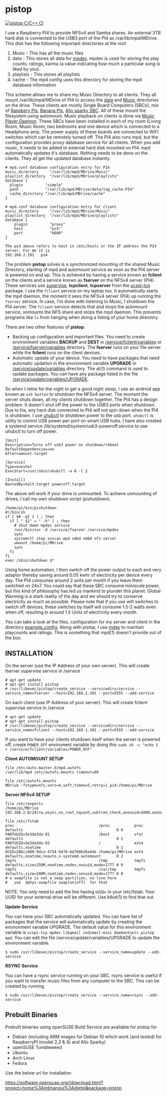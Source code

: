 # pistop

[![pistop C/C++ CI](https://github.com/mbhangui/pistop/actions/workflows/pistop-c-cpp.yml/badge.svg)](https://github.com/mbhangui/pistop/actions/workflows/pistop-c-cpp.yml)

I use a Raspberry PI4 to provide NFSv4 and Samba shares. An external 3TB hard disk is connected to the USB3 port of the PI4 as /var/lib/mpd/MDrive. This disk has the following important directories at the root

1. Music     - This has all the music files
2. data      - This stores all data for [mpdev](https://github.com/mbhangui/mpdev). mpdev is used for storing the play counts, ratings, karma (a value indicating how much a particular song is liked by you).
3. playlists - This stores all playlists
4. cache     - The mpd config uses this directory for storing the mpd database information

This scheme allows me to share my Music Directory to all clients. They all mount /var/lib/mpd/MDrive of PI4 to access the <u>data</u> and <u>Music</u> directories on the drive. These clients are mostly Single Board Computers (SBCs), mix of [Raspbery PIs](https://en.wikipedia.org/wiki/Raspberry_Pi), [Banana PIs](https://en.wikipedia.org/wiki/Banana_Pi), [Allo sparky SBC](https://www.allo.com/sparky/sparky-sbc.html). All of these mount the filesystem using automount. Music playback on clients is done via [Music Player Daemon](https://www.musicpd.org/). These SBCs have been installed in each of my room (Living Room, Music Room, two bedrooms and one device which is connected to a Headphone amp. The power supply of these boards are connected to WiFI switches which can be remotely turned off. The PI4 also runs mpd, but the configuration provides proxy database service for all clients. When you add music, it needs to be added to external hard disk mounted on PI4. mpd automatically updates it's database. Nothing needs to be done on the clients. They all get the updated database instantly.

```
# mpd.conf database configuration entry for PI4
music_directory     "/var/lib/mpd/MDrive/Music"
playlist_directory  "/var/lib/mpd/MDrive/playlists"
database {
  plugin          "simple"
  path            "/var/lib/mpd/MDrive/data/tag_cache.PI4"
  cache_directory "/var/lib/mpd/MDrive/cache"
}

# mpd.conf database configuration entry for client
music_directory     "/var/lib/mpd/MDrive/Music"
playlist_directory  "/var/lib/mpd/MDrive/playlists"
database {
    plugin          "proxy"
    host            "pi4"
    port            "6600"
}

The pi4 above refers to host in /etc/hosts or the IP address the PI4 server. For me it is
192.168.2.101   pi4
```

The problem **pistop** solves is a synchronized mounting of the shared Music Directory, starting of mpd and automount service as soon as the PI4 server is powered on and up. This is achieved by having a service known as **fclient** on the clients and a service known as **fserver** on the NFSv4 server (PI4). These services use [supervise](https://en.wikipedia.org/wiki/Daemontools), **tcpclient**, **tcpserver** from the [ucspi-tcp](https://cr.yp.to/ucspi-tcp.html) package. I use the `fclient` service on my laptop too. It automatically starts the mpd daemon, the moment it sees the NFSv4 server (PI4) up running the `fserver` service. In case, I'm done with listening to Music, I shutdown the PI4 server. The `fclient` service detects that and stops the automount service, unmounts the NFS share and stops the mpd daemon. This prevents programs like `ls` from hanging when doing a listing of your home directory.

There are two other features of **pistop**.

* Backing up configuration and important files. You need to create environment variables <b>BACKUP</b> and <b>DEST</b> in <u>/service/fclient/variables</u> or <u>/service/fserver/variables</u> directory. The <b>fserver</b> runs on your file server while the <b>fclient</b> runs on the client devices.
* Automatic update of your device. You need to have packages that need automatic updation in the environment variable <b>UPGRADE</b> in <u>/service/update/variables</u> directory. The at(1) command is used to update packages. You can have any package listed in the file <u>/service/update/variables/UPGRADE</u>.

So when I retire for the night to get a good night sleep, I use an android app known as `ssh button` to shutdown the NFSv4 server. The moment the server shuts down, all my clients shutdown together. The PI4 has a design problem. It doesn't shut off the power to the USB3 ports when shutdown. Due to his, any hard disk connected to PI4 will not spin down when the PI4 is shutdown. I use [uhubctl](https://github.com/mvp/uhubctl) to shutdown power to the usb port. `uhubctl` is utility to control USB power per-port on smart USB hubs. I have also created a systemd service /lib/systemd/system/usb3-poweroff.service to use uhubctl to turn off power.

```
[Unit]
Description=Turns off usb3 power on shutdown/reboot
DefaultDependencies=no
After=umount.target

[Service]
Type=oneshot
ExecStart=/usr/sbin/uhubctl -a 0 -l 2

[Install]
WantedBy=halt.target poweroff.target
```

The above will work if your drive is unmounted. To achieve unmounting of drives, I call my own shutdown script (pishutdown).

```
/home/pi/bin/pishutdown
#!/bin/sh
if [ $# -gt 1 ] ; then
  if [ " $1" = " -h" ] ; then
    # shut down mpdev service
    /usr/bin/svc -d /service/fserver /service/mpdev
    sync
    systemctl stop svscan mpd smbd nmbd nfs-server
    umount /home/pi/MDrive
    sync
  fi
fi
exec /sbin/shutdown $*
```

Using home automation, I then switch off the power output to each and very adaptor thereby saving around 0.05 kwhr of electricity per device every day. The PI4 consumes around 2 units per month if you leave them switched on 24x7. You could say that these SBC consume miniscule power, but this kind of philosophy has led us mankind to plunder this planet. Global Warming is a stark reality of the day and we should try to conserve electricity as much as possible. Please note that if you use wifi switches to switch off devices, these switches by itself will consume 1.5-2 watts even when off, resulting in around 1.5 Units of electricity every month.

You can take a look at the files, configuration for my server and client in the directory [example_config](https://github.com/mbhangui/pistop/tree/master/example_config). Along with pistop, I use [mdev](https://github.com/mbhangui/mpdev) to maintain playcounts and ratings. This is something that mpd(1) doesn't provide out of the box.

## INSTALLATION

On the server (use the IP Address of your own server). This will create fserver supervise service in /service

```
# apt-get update
# apt-get install pistop
# /usr/libexec/pistop/create_service --servicedir=/service --service_name=fserver --host=192.168.1.101 --port=5555 --add-service
```

On each client (use IP Address of your server). This will create fclient supervise service in /service

```
# apt-get update
# apt-get install pistop
# /usr/libexec/pistop/create_service --servicedir=/service --service_name=fclient --host=192.168.1.101 --port=5555 --add-service
```

If you want to have your  clients shutdown itself when the server is powered off, create `POWER_OFF` enviroment variable by doing this
`sudo sh -c "echo 1 > /service/fclient/variables/POWER_OFF"`

**Client AUTOMOUNT SETUP**

```
file /etc/auto.master.d/mpd.autofs
/var/lib/mpd /etc/autofs.mounts timeout=60

file /etc/autofs.mounts
MDrive -fstype=nfs,vers=4,soft,timeo=5,retry=1 pi4:/home/pi/MDrive
```

**Server NFSv4 SETUP**

```
file /etc/exports
/home/pi/MDrive 192.168.2.0/24(rw,async,no_root_squash,subtree_check,anonuid=1000,anongid=1000)

file /etc/fstab
proc                                      /proc           proc  defaults                                          0 0
PARTUUID=5e3da3da-01                      /boot           vfat  defaults                                          0 2
PARTUUID=5e3da3da-02                      /               ext4  defaults,noatime                                  0 1
UUID=20bcc800-9dce-4734-947d-6d760b36a4de /home/pi/MDrive ext4  defaults,noatime,noauto,x-systemd.automount       0 2
tmpfs                                     /tmp            tmpfs defaults,size=250M,noatime,nodev,nosuid,mode=1777 0 0
tmpfs                                     /var/tmp        tmpfs defaults,size=200M,noatime,nodev,nosuid,mode=1777 0 0
# a swapfile is not a swap partition, no line here
#   use  dphys-swapfile swap[on|off]  for that
```

NOTE: You only need to add the line having `UUID=` in your /etc/fstab. Your UUID for your external drive will be different. Use blkid(1) to find that out.

**Update Service**

You can have your SBC automatically updated. You can have list of packages that the service will automatically update by creating the environment variable UPGRADE. The default value for this environment variable is `ucspi-tcp mpdev libqmail indimail-mini daemontools pistop mpd`. You can edit the file /service/update/variables/UPGRADE to update the environment variable.

```
$ sudo /usr/libexec/pistop/create_service --service_name=update --add-service
```

**RSYNC Service**

You can have a rsync service running on your SBC. rsync service is useful if you want to transfer music files from any computer to the SBC. This can be created by running

```
$ sudo /usr/libexec/pistop/create_service --service_name=rsync --add-service
```

## Prebuilt Binaries

Prebuilt binaries using openSUSE Build Service are available for pistop for

* Debian (including ARM images for Debian 10 which work (and tested) for RaspberryPI (model 2,3 & 4) and Allo Sparky)
* openSUSE Tumbleweed
* Ubuntu
* Arch Linux
* Fedora

Use the below url for installation

https://software.opensuse.org//download.html?project=home%3Ambhangui%3Adietpi&package=pistop
